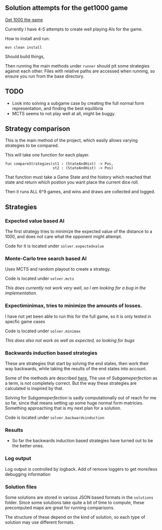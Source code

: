 Solution attempts for the get1000 game
----------------------------------

[Get 1000 the game](http://www.bitbreeds.com/get1000)

Currently I have 4-5 attempts to create well playing AIs
for the game.

How to install and run:
```
mvn clean install
```
Should build things,

Then running the main methods under ```runner``` should pit some strategies against
each other. Files with relative paths are accessed when running, so ensure you run from the base directory.

## TODO
* Look into solving a subgame case by creating the full normal form representation, and finding the best equilibria
* MCTS seems to not play well at all, might be buggy.

## Strategy comparison
This is the main method of the project, which easily allows varying
strategies to be compared.

This will take one function for each player.

```
fun compareStrategies(st1 : (StateAndHist) -> Pos,
                      st2 : (StateAndHist) -> Pos)
```

That function must take a Game State and the history which reached that state
and return which postion you want place the current dice roll.

Then it runs ALL 6^9 games, and wins and draws are collected and logged.

## Strategies


### Expected value based AI
The first strategy tries to minimize the expected value of
the distance to a 1000, and does not care what the opponent might attempt.

Code for it is located under ```solver.expectedvalue```

### Monte-Carlo tree search based AI
Uses MCTS and random playout to create a strategy.

Code is located under ```solver.mcts```

_This does currently not work very well, so I am looking for a bug in 
the implementation_.

### Expectiminimax, tries to minimize the amounts of losses.
I have not yet been able to run this for the full game, so it is only 
tested in specfic game cases

Code is located under ```solver.minimax```

_This does also not work as well as expected, so looking for bugs_

### Backwards induction based strategies
These are strategies that start by solving the end states, then work their
way backwards, while taking the results of the end states into account.

Some of the methods are described [here](https://www.bitbreeds.com/Blog/solving-get1000-continued/), 
The use of _Subgameperfection_ as a term, is not completely correct. But the way these strategies
are calculated is inspired by that.

Solving for _Subgameperfection_ is sadly computationally out of reach
for me so far, since that means setting up some huge normal form matricies.
Something approaching that is my next plan for a solution.

Code is located under ```solver.backwardsinduction```

### Results
* So far the backwards induction based strategies have turned out to be the better ones.


### Log output
Log output is controlled by logback. Add of remove loggers
to get more/less debugging information


### Solution files
Some solutions are stored in various JSON based formats in the ```solutions``` folder.
Since some solutions take quite a bit of time to compute, these precomputed maps are great
for running comparisons.

The structure of these depend on the kind of solution, so each type of solution
may use different formats.